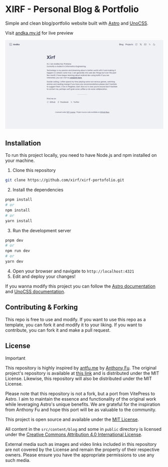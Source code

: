# XIRF - Personal Blog & Portfolio

Simple and clean blog/portfolio website built with <a href="https://astro.build/" target="_blank">Astro</a> and <a href="https://(https://unocss.dev/)" target="_blank">UnoCSS</a>.

Visit [andka.my.id](https://andka.my.id) for live preview

<!-- image -->

![XIRF - Personal Blog & Portfolio](/public/screenshot.png)

## Installation

To run this project locally, you need to have Node.js and npm installed on your machine.

1. Clone this repository

```bash
git clone https://github.com/xirf/xirf-portofolio.git
```

2. Install the dependencies

```bash
pnpm install
# or
npm install
# or
yarn install
```

3. Run the development server

```bash
pnpm dev
# or
npm run dev
# or
yarn dev
```

4. Open your browser and navigate to `http://localhost:4321`
5. Edit and deploy your changes!

If you wanna modify this project you can follow the [Astro documentation](https://docs.astro.build/getting-started) and [UnoCSS documentation](https://unocss.dev/guide/).

## Contributing & Forking

This repo is free to use and modify. If you want to use this repo as a template, you can fork it and modify it to your liking. If you want to contribute, you can fork it and make a pull request.

## License

> [!IMPORTANT]
> This repository is highly inspired by [antfu.me](https://antfu.me) by [Anthony Fu](https://github.com/antfu). The original project's repository is available at [this link](https://github.com/antfu/antfu.me) and is distributed under the MIT License. Likewise, this repository will also be distributed under the MIT License.
> 
> Please note that this repository is not a fork, but a port from VitePress to Astro. I aim to maintain the essence and functionality of the original work while leveraging Astro's unique benefits. We are grateful for the inspiration from Anthony Fu and hope this port will be as valuable to the community.

This project is open source and available under the [MIT License](LICENSE).

All content in the `src/content/blog` and some in `public` directory is licensed under the [Creative Commons Attribution 4.0 International License](https://creativecommons.org/licenses/by/4.0/).

External media such as images and video links included in this repository are not covered by the License and remain the property of their respective owners. Please ensure you have the appropriate permissions to use any such media.
